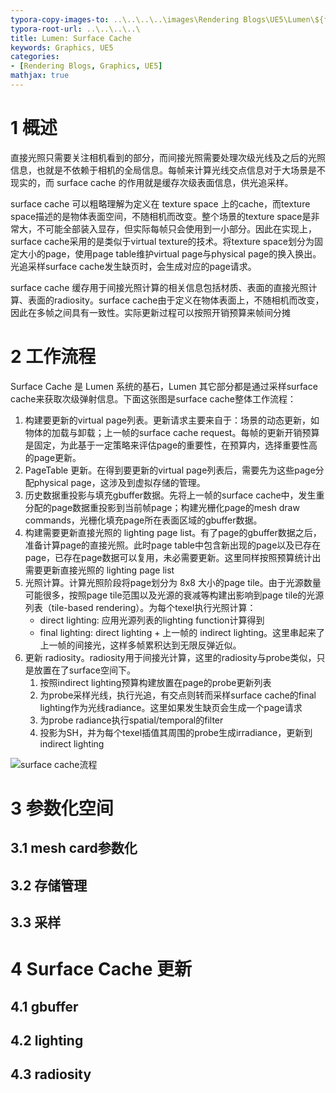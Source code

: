 ```yaml
---
typora-copy-images-to: ..\..\..\..\images\Rendering Blogs\UE5\Lumen\${filename}.assets
typora-root-url: ..\..\..\..\
title: Lumen: Surface Cache
keywords: Graphics, UE5
categories:
- [Rendering Blogs, Graphics, UE5]
mathjax: true
---
```


# 1 概述

直接光照只需要关注相机看到的部分，而间接光照需要处理次级光线及之后的光照信息，也就是不依赖于相机的全局信息。每帧来计算光线交点信息对于大场景是不现实的，而 surface cache 的作用就是缓存次级表面信息，供光追采样。

surface cache 可以粗略理解为定义在 texture space 上的cache，而texture space描述的是物体表面空间，不随相机而改变。整个场景的texture space是非常大，不可能全部装入显存，但实际每帧只会使用到一小部分。因此在实现上，surface cache采用的是类似于virtual texture的技术。将texture space划分为固定大小的page，使用page table维护virtual page与physical page的换入换出。光追采样surface cache发生缺页时，会生成对应的page请求。

surface cache 缓存用于间接光照计算的相关信息包括材质、表面的直接光照计算、表面的radiosity。surface cache由于定义在物体表面上，不随相机而改变，因此在多帧之间具有一致性。实际更新过程可以按照开销预算来帧间分摊

# 2 工作流程

Surface Cache 是 Lumen 系统的基石，Lumen 其它部分都是通过采样surface cache来获取次级弹射信息。下面这张图是surface cache整体工作流程：

1. 构建要更新的virtual page列表。更新请求主要来自于：场景的动态更新，如物体的加载与卸载；上一帧的surface cache request。每帧的更新开销预算是固定，为此基于一定策略来评估page的重要性，在预算内，选择重要性高的page更新。
2. PageTable 更新。在得到要更新的virtual page列表后，需要先为这些page分配physical page，这涉及到虚拟存储的管理。
3. 历史数据重投影与填充gbuffer数据。先将上一帧的surface cache中，发生重分配的page数据重投影到当前帧page；构建光栅化page的mesh draw commands，光栅化填充page所在表面区域的gbuffer数据。
4. 构建需要更新直接光照的 lighting page list。有了page的gbuffer数据之后，准备计算page的直接光照。此时page table中包含新出现的page以及已存在page，已存在page数据可以复用，未必需要更新。这里同样按照预算统计出需要更新直接光照的 lighting page list
5. 光照计算。计算光照阶段将page划分为 8x8 大小的page tile。由于光源数量可能很多，按照page  tile范围以及光源的衰减等构建出影响到page tile的光源列表（tile-based rendering）。为每个texel执行光照计算：
   - direct lighting: 应用光源列表的lighting function计算得到
   - final lighting: direct lighting + 上一帧的 indirect lighting。这里串起来了上一帧的间接光，这样多帧累积达到无限反弹近似。
6. 更新 radiosity。radiosity用于间接光计算，这里的radiosity与probe类似，只是放置在了surface空间下。
   1. 按照indirect lighting预算构建放置在page的probe更新列表
   2. 为probe采样光线，执行光追，有交点则转而采样surface cache的final lighting作为光线radiance。这里如果发生缺页会生成一个page请求
   3. 为probe radiance执行spatial/temporal的filter
   4. 投影为SH，并为每个texel插值其周围的probe生成irradiance，更新到 indirect lighting

<img src="/images/Rendering Blogs/UE5/Lumen/2. Surface Cache.assets/surface cache流程.png" alt="surface cache流程"  />

# 3 参数化空间

## 3.1 mesh card参数化



## 3.2 存储管理



## 3.3 采样





# 4 Surface Cache 更新



## 4.1 gbuffer



## 4.2 lighting



## 4.3 radiosity



